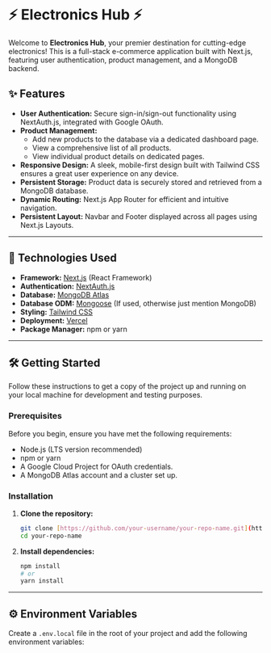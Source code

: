 # ⚡ Electronics Hub ⚡

Welcome to **Electronics Hub**, your premier destination for cutting-edge electronics! This is a full-stack e-commerce application built with Next.js, featuring user authentication, product management, and a MongoDB backend.

## ✨ Features

* **User Authentication:** Secure sign-in/sign-out functionality using NextAuth.js, integrated with Google OAuth.
* **Product Management:**
    * Add new products to the database via a dedicated dashboard page.
    * View a comprehensive list of all products.
    * View individual product details on dedicated pages.
* **Responsive Design:** A sleek, mobile-first design built with Tailwind CSS ensures a great user experience on any device.
* **Persistent Storage:** Product data is securely stored and retrieved from a MongoDB database.
* **Dynamic Routing:** Next.js App Router for efficient and intuitive navigation.
* **Persistent Layout:** Navbar and Footer displayed across all pages using Next.js Layouts.

---

## 🚀 Technologies Used

* **Framework:** [Next.js](https://nextjs.org/) (React Framework)
* **Authentication:** [NextAuth.js](https://next-auth.js.org/)
* **Database:** [MongoDB Atlas](https://www.mongodb.com/cloud/atlas)
* **Database ODM:** [Mongoose](https://mongoosejs.com/) (If used, otherwise just mention MongoDB)
* **Styling:** [Tailwind CSS](https://tailwindcss.com/)
* **Deployment:** [Vercel](https://vercel.com/)
* **Package Manager:** npm or yarn

---

## 🛠️ Getting Started

Follow these instructions to get a copy of the project up and running on your local machine for development and testing purposes.

### Prerequisites

Before you begin, ensure you have met the following requirements:

* Node.js (LTS version recommended)
* npm or yarn
* A Google Cloud Project for OAuth credentials.
* A MongoDB Atlas account and a cluster set up.

### Installation

1.  **Clone the repository:**
    ```bash
    git clone [https://github.com/your-username/your-repo-name.git](https://github.com/your-username/your-repo-name.git)
    cd your-repo-name
    ```
2.  **Install dependencies:**
    ```bash
    npm install
    # or
    yarn install
    ```

---

## ⚙️ Environment Variables

Create a `.env.local` file in the root of your project and add the following environment variables:
